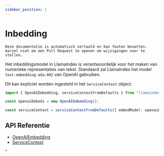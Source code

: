 ```yaml
---
sidebar_position: 1
---
```


# Inbedding

`Deze documentatie is automatisch vertaald en kan fouten bevatten. Aarzel niet om een Pull Request te openen om wijzigingen voor te stellen.`

Het inbeddingsmodel in LlamaIndex is verantwoordelijk voor het maken van numerieke representaties van tekst. Standaard zal LlamaIndex het model `text-embedding-ada-002` van OpenAI gebruiken.

Dit kan expliciet worden ingesteld in het `ServiceContext` object.

```typescript
import { OpenAIEmbedding, serviceContextFromDefaults } from "llamaindex";

const openaiEmbeds = new OpenAIEmbedding();

const serviceContext = serviceContextFromDefaults({ embedModel: openaiEmbeds });
```

## API Referentie

- [OpenAIEmbedding](../../api/classes/OpenAIEmbedding.md)
- [ServiceContext](../../api/interfaces/ServiceContext.md)

"
